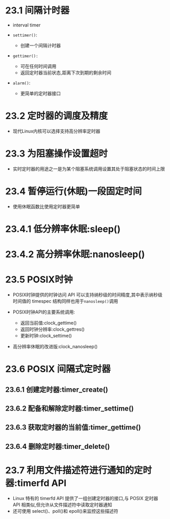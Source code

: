 # 23.1 间隔计时器
- interval timer
- `settimer()`:
  - 创建一个间隔计时器
- `gettimer():`
  - 可在任何时间调用
  - 返回定时器当前状态,距离下次到期的剩余时间

- `alarm()`:
  - 更简单的定时器接口

# 23.2 定时器的调度及精度
- 现代Linux内核可以选择支持高分辨率定时器

# 23.3 为阻塞操作设置超时
- 实时定时器的用途之一是为某个阻塞系统调用设置其处于阻塞状态的时间上限

# 23.4 暂停运行(休眠)一段固定时间
- 使用休眠函数比使用定时器更简单

# 23.4.1 低分辨率休眠:sleep()
# 23.4.2 高分辨率休眠:nanosleep()

# 23.5 POSIX时钟
- POSIX时钟提供的时钟访问 API 可以支持纳秒级的时间精度,其中表示纳秒级时间值的 timespec 结构同样也用于`nanosleep()`调用

- POSIX时钟API的主要系统调用:
  - 返回当前值:clock_gettime()
  - 返回时钟分辨率:clock_gettres()
  - 更新时钟:clock_settime()

- 高分辨率休眠的改进版:clock_nanosleep()

# 23.6 POSIX 间隔式定时器
## 23.6.1 创建定时器:timer_create()
## 23.6.2 配备和解除定时器:timer_settime()
## 23.6.3 获取定时器的当前值:timer_gettime()
## 23.6.4 删除定时器:timer_delete()

# 23.7 利用文件描述符进行通知的定时器:timerfd API
- Linux 特有的 timerfd API 提供了一组创建定时器的接口,与 POSIX 定时器 API 相类似,但允许从文件描述符中读取定时器通知
- 还可使用 select()、poll()和 epoll()来监控这些描述符
